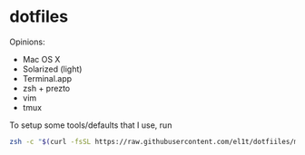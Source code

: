 # dotfiles
Opinions:
- Mac OS X
- Solarized (light)
- Terminal.app
- zsh + prezto
- vim
- tmux

To setup some tools/defaults that I use, run
```zsh
zsh -c "$(curl -fsSL https://raw.githubusercontent.com/el1t/dotfiiles/master/initialize)"
```
